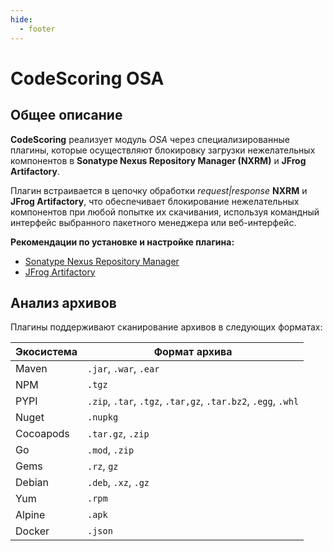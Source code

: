 ```yaml
---
hide:
  - footer
---
```

# CodeScoring OSA

## Общее описание

**CodeScoring** реализует модуль *OSA* через специализированные плагины, которые осуществляют блокировку загрузки нежелательных компонентов в **Sonatype Nexus Repository Manager (NXRM)** и **JFrog Artifactory**.

Плагин встраивается в цепочку обработки *request|response* **NXRM** и **JFrog Artifactory**, что обеспечивает блокирование нежелательных компонентов при любой попытке их скачивания, используя командный интерфейс выбранного пакетного менеджера или веб-интерфейс.

**Рекомендации по установке и настройке плагина:**

- [Sonatype Nexus Repository Manager](/osa/nexus_osa)
- [JFrog Artifactory](/osa/jfrog_osa)

## Анализ архивов

Плагины поддерживают сканирование архивов в следующих форматах:

| Экосистема      |             Формат архива           |
|-----------------|-------------------------------------|
|     Maven       |      `.jar`, `.war`, `.ear`         |
|      NPM        |        `.tgz`                       |
|      PYPI       |        `.zip`, `.tar`, `.tgz`, `.tar,gz`, `.tar.bz2`, `.egg`, `.whl`   |
|      Nuget      |       `.nupkg`                      |
|    Cocoapods    |       `.tar.gz`, `.zip`             |
|      Go         |       `.mod`, `.zip`                |
|     Gems        |       `.rz`, `gz`                   |
|      Debian     |         `.deb`, `.xz`, `.gz`        |
|       Yum       |     `.rpm`                          |
|      Alpine     |        `.apk`                       |
|      Docker     |         `.json`                     |